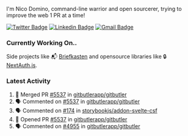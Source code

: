 
I'm Nico Domino, command-line warrior and open sourcerer, trying to improve the web 1 PR at a time!

[![Twitter Badge](https://img.shields.io/badge/-@ndom91-1ca0f1?style=flat-square&labelColor=1ca0f1&logo=twitter&logoColor=white&link=https://twitter.com/ndom91)](https://twitter.com/ndom91) [![Linkedin Badge](https://img.shields.io/badge/-ndom91-blue?style=flat-square&logo=Linkedin&logoColor=white&link=https://www.linkedin.com/in/ndom91/)](https://www.linkedin.com/in/ndom91/) [![Gmail Badge](https://img.shields.io/badge/-yo@ndo.dev-c14438?style=flat-square&logo=mail.ru&logoColor=white&link=mailto:yo@ndo.dev)](mailto:yo@ndo.dev)

### Currently Working On..

Side projects like 📬 [Briefkasten](https://briefkastenhq.com) and opensource libraries like 🔒 [NextAuth.js](https://github.com/nextauthjs/next-auth).

<!--START_SECTION_PROFILE_VIEWS:readme-info-->
<!--END_SECTION_PROFILE_VIEWS:readme-info-->

<!--START_SECTION_DAILY_COMMIT:readme-info-->
<!--END_SECTION_DAILY_COMMIT:readme-info-->

<!--START_SECTION_WEEKLY_COMMIT:readme-info-->
<!--END_SECTION_WEEKLY_COMMIT:readme-info-->

### Latest Activity

<!--START_SECTION:activity-->
1. 🎉 Merged PR [#5537](https://github.com/gitbutlerapp/gitbutler/pull/5537) in [gitbutlerapp/gitbutler](https://github.com/gitbutlerapp/gitbutler)
2. 🗣 Commented on [#5537](https://github.com/gitbutlerapp/gitbutler/pull/5537#issuecomment-2475682864) in [gitbutlerapp/gitbutler](https://github.com/gitbutlerapp/gitbutler)
3. 🗣 Commented on [#174](https://github.com/storybookjs/addon-svelte-csf/issues/174#issuecomment-2474367951) in [storybookjs/addon-svelte-csf](https://github.com/storybookjs/addon-svelte-csf)
4. 💪 Opened PR [#5537](https://github.com/gitbutlerapp/gitbutler/pull/5537) in [gitbutlerapp/gitbutler](https://github.com/gitbutlerapp/gitbutler)
5. 🗣 Commented on [#4955](https://github.com/gitbutlerapp/gitbutler/issues/4955#issuecomment-2470907377) in [gitbutlerapp/gitbutler](https://github.com/gitbutlerapp/gitbutler)
<!--END_SECTION:activity-->
